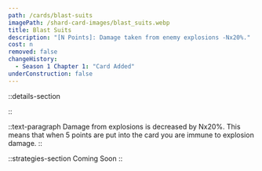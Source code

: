 ```yaml
---
path: /cards/blast-suits
imagePath: /shard-card-images/blast_suits.webp
title: Blast Suits
description: "[N Points]: Damage taken from enemy explosions -Nx20%."
cost: n
removed: false
changeHistory:
  - Season 1 Chapter 1: "Card Added"
underConstruction: false
---
```


::details-section

::

::text-paragraph
Damage from explosions is decreased by Nx20%. This means that when 5 points are put into the card you are immune to explosion damage.
::

::strategies-section
Coming Soon
::
